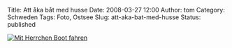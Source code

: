 Title: Att åka båt med husse
Date: 2008-03-27 12:00
Author: tom
Category: Schweden
Tags: Foto, Ostsee
Slug: att-aka-bat-med-husse
Status: published

[![Mit Herrchen Boot
fahren](/pic/hussebat_s.jpg "Mit Herrchen Boot fahen")](/pic/hussebat_l.jpg)

